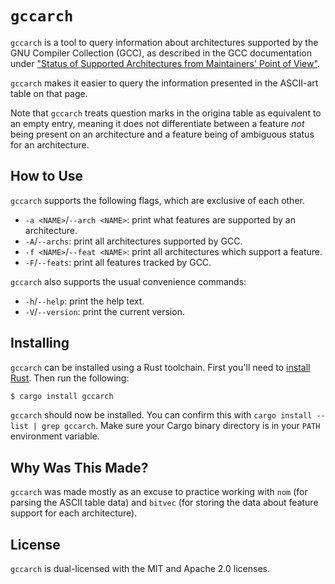 # `gccarch`

`gccarch` is a tool to query information about architectures
supported by the GNU Compiler Collection (GCC), as described
in the GCC documentation under
["Status of Supported Architectures from Maintainers' Point of View"][gcc].

`gccarch` makes it easier to query the information presented
in the ASCII-art table on that page.

Note that `gccarch` treats question marks in the origina table
as equivalent to an empty entry, meaning it does not differentiate
between a feature _not_ being present on an architecture and a
feature being of ambiguous status for an architecture.

## How to Use

`gccarch` supports the following flags, which are exclusive of each other.

* `-a <NAME>`/`--arch <NAME>`: print what features are supported by an 
  architecture.
* `-A`/`--archs`: print all architectures supported by GCC.
* `-f <NAME>`/`--feat <NAME>`: print all architectures which support a feature.
* `-F`/`--feats`: print all features tracked by GCC.

`gccarch` also supports the usual convenience commands:

* `-h`/`--help`: print the help text.
* `-V`/`--version`: print the current version.

## Installing

`gccarch` can be installed using a Rust toolchain. First you'll need to
[install Rust][rust_install]. Then run the following:

```bash
$ cargo install gccarch
```

`gccarch` should now be installed. You can confirm this with
`cargo install --list | grep gccarch`. Make sure your Cargo binary
directory is in your `PATH` environment variable.

## Why Was This Made?

`gccarch` was made mostly as an excuse to practice working with
`nom` (for parsing the ASCII table data) and `bitvec` (for storing
the data about feature support for each architecture).

## License

`gccarch` is dual-licensed with the MIT and Apache 2.0 licenses.

[gcc]: https://gcc.gnu.org/backends.html
[rust_install]: https://www.rust-lang.org/tools/install
